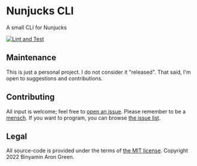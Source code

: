 # Nunjucks CLI

A small CLI for Nunjucks 

[![Lint and Test](https://github.com/binyamin/nunjucks-cli/actions/workflows/main.yml/badge.svg?branch=main)](https://github.com/binyamin/nunjucks-cli/actions/workflows/main.yml)


## Maintenance

This is just a personal project. I do not consider it "released". That said, I'm open to suggestions and contributions.


## Contributing

All input is welcome; feel free to [open an issue](https://github.com/binyamin/nunjucks-cli/issues/new). Please remember to be a [mensch](https://www.merriam-webster.com/dictionary/mensch). If you want to program, you can browse [the issue list](https://github.com/binyamin/nunjucks-cli/issues).


## Legal

All source-code is provided under the terms of [the MIT license](https://github.com/binyamin/nunjucks-cli/blob/main/LICENSE). Copyright 2022 Binyamin Aron Green.

